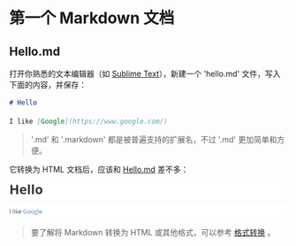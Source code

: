 # 第一个 Markdown 文档

## Hello.md

打开你熟悉的文本编辑器（如 [Sublime Text](http://www.sublimetext.com/)），新建一个 'hello.md' 文件，写入下面的内容，并保存：

```markdown
# Hello

I like [Google](https://www.google.com/)
```

> '.md' 和 '.markdown' 都是被普遍支持的扩展名，不过 '.md' 更加简单和方便。

它转换为 HTML 文档后，应该和 [Hello.md](hello.html) 差不多：

![Hello.md](images/hello.png "Hello.md")

> 要了解将 Markdown 转换为 HTML 或其他格式，可以参考 [格式转换](../convert/readme.md) 。
